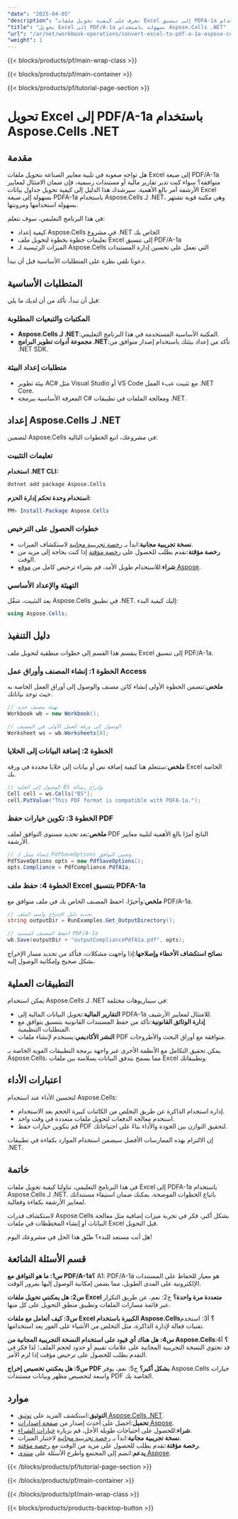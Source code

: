 ```yaml
---
"date": "2025-04-05"
"description": "تعرف على كيفية تحويل ملفات Excel إلى تنسيق PDFA-1a باستخدام Aspose.Cells لـ .NET، مع ضمان الامتثال لمعايير الأرشفة."
"title": "تحويل Excel إلى PDF/A-1a بسهولة باستخدام Aspose.Cells .NET"
"url": "/ar/net/workbook-operations/convert-excel-to-pdf-a-1a-aspose-cells-net/"
"weight": 1
---
```


{{< blocks/products/pf/main-wrap-class >}}

{{< blocks/products/pf/main-container >}}

{{< blocks/products/pf/tutorial-page-section >}}


# تحويل Excel إلى PDF/A-1a باستخدام Aspose.Cells .NET

## مقدمة

هل تواجه صعوبة في تلبية معايير الصناعة بتحويل ملفات Excel إلى صيغة PDF/A-1a متوافقة؟ سواء كنت تدير تقارير مالية أو مستندات رسمية، فإن ضمان الامتثال لمعايير الأرشفة أمر بالغ الأهمية. سيرشدك هذا الدليل إلى كيفية تحويل جداول بيانات Excel بسهولة إلى صيغة PDFA-1a باستخدام Aspose.Cells لـ .NET، وهي مكتبة قوية تشتهر بسهولة استخدامها ومرونتها.

في هذا البرنامج التعليمي، سوف تتعلم:
- كيفية إعداد Aspose.Cells في مشروع .NET الخاص بك
- تعليمات خطوة بخطوة لتحويل ملف Excel إلى تنسيق PDF/A-1a
- الميزات الرئيسية لـ Aspose.Cells التي تعمل على تحسين إدارة المستندات

دعونا نلقي نظرة على المتطلبات الأساسية قبل أن نبدأ.

## المتطلبات الأساسية

قبل أن تبدأ، تأكد من أن لديك ما يلي:

### المكتبات والتبعيات المطلوبة
- **Aspose.Cells لـ .NET**:المكتبة الأساسية المستخدمة في هذا البرنامج التعليمي.
- **مجموعة أدوات تطوير البرامج .NET**:تأكد من إعداد بيئتك باستخدام إصدار متوافق من .NET SDK.

### متطلبات إعداد البيئة
- بيئة تطوير AC# مثل Visual Studio أو VS Code مع تثبيت عبء العمل .NET Core.
- المعرفة الأساسية ببرمجة C# ومعالجة الملفات في تطبيقات .NET.

## إعداد Aspose.Cells لـ .NET

لتضمين Aspose.Cells في مشروعك، اتبع الخطوات التالية:

### تعليمات التثبيت

**استخدام .NET CLI:**
```bash
dotnet add package Aspose.Cells
```

**استخدام وحدة تحكم إدارة الحزم:**
```powershell
PM> Install-Package Aspose.Cells
```

### خطوات الحصول على الترخيص
- **نسخة تجريبية مجانية**:ابدأ بـ [رخصة تجريبية مجانية](https://releases.aspose.com/cells/net/) لاستكشاف الميزات.
- **رخصة مؤقتة**:تقدم بطلب للحصول على [رخصة مؤقتة](https://purchase.aspose.com/temporary-license/) إذا كنت بحاجة إلى مزيد من الوقت.
- **شراء**:للاستخدام طويل الأمد، قم بشراء ترخيص كامل من [موقع Aspose](https://purchase.aspose.com/buy).

### التهيئة والإعداد الأساسي

بعد التثبيت، شغّل Aspose.Cells في تطبيق .NET. إليك كيفية البدء:

```csharp
using Aspose.Cells;
```

## دليل التنفيذ

ينقسم هذا القسم إلى خطوات منطقية لتحويل ملف Excel إلى تنسيق PDF/A-1a.

### الخطوة 1: إنشاء المصنف وأوراق عمل Access

**ملخص**:تتضمن الخطوة الأولى إنشاء كائن مصنف والوصول إلى أوراق العمل الخاصة به حيث توجد بياناتك.

```csharp
// تهيئة مصنف جديد
Workbook wb = new Workbook();

// الوصول إلى ورقة العمل الأولى في المصنف
Worksheet ws = wb.Worksheets[0];
```

### الخطوة 2: إضافة البيانات إلى الخلايا

**ملخص**:ستتعلم هنا كيفية إضافة نص أو بيانات إلى خلايا محددة في ورقة Excel الخاصة بك.

```csharp
// الوصول إلى الخلية B5 وإدراج رسالة
Cell cell = ws.Cells["B5"];
cell.PutValue("This PDF format is compatible with PDFA-1a.");
```

### الخطوة 3: تكوين خيارات حفظ PDF

**ملخص**:يعد تحديد مستوى التوافق لملف PDF الناتج أمرًا بالغ الأهمية لتلبية معايير الأرشفة.

```csharp
// إنشاء مثيل لـ PdfSaveOptions وتعيين التوافق
PdfSaveOptions opts = new PdfSaveOptions();
opts.Compliance = PdfCompliance.PdfA1a;
```

### الخطوة 4: حفظ ملف Excel بتنسيق PDFA-1a

**ملخص**:وأخيرًا، احفظ المصنف الخاص بك في ملف متوافق مع PDF/A-1a.

```csharp
// تحديد دليل الإخراج واسم الملف
string outputDir = RunExamples.Get_OutputDirectory();

// احفظ المصنف كمستند PDF/A-1a
wb.Save(outputDir + "outputCompliancePdfA1a.pdf", opts);
```

**نصائح استكشاف الأخطاء وإصلاحها**:إذا واجهت مشكلات، فتأكد من تحديد مسار الإخراج بشكل صحيح وإمكانية الوصول إليه.

## التطبيقات العملية

يمكن استخدام Aspose.Cells لـ .NET في سيناريوهات مختلفة:
- **التقارير المالية**:تحويل البيانات المالية إلى PDFA-1a للامتثال لمعايير الأرشيف.
- **إدارة الوثائق القانونية**:تأكد من حفظ المستندات القانونية بتنسيق يتوافق مع المتطلبات التنظيمية.
- **النشر الأكاديمي**:يستخدم لإنشاء ملفات PDF متوافقة مع أوراق البحث والأطروحات.

يمكن تحقيق التكامل مع الأنظمة الأخرى عبر واجهة برمجة التطبيقات القوية الخاصة بـ Aspose.Cells، مما يسمح بتدفق البيانات بسلاسة بين ملفات Excel وتطبيقاتك.

## اعتبارات الأداء

لتحسين الأداء عند استخدام Aspose.Cells:
- إدارة استخدام الذاكرة عن طريق التخلص من الكائنات كبيرة الحجم بعد الاستخدام.
- استخدم معالجة الدفعات لتحويل ملفات متعددة في وقت واحد.
- قم بتكوين خيارات حفظ PDF لتحقيق التوازن بين الجودة والأداء بناءً على احتياجاتك.

إن الالتزام بهذه الممارسات الأفضل سيضمن استخدام الموارد بكفاءة في تطبيقات .NET.

## خاتمة

في هذا البرنامج التعليمي، تناولنا كيفية تحويل ملفات Excel إلى PDFA-1a باستخدام Aspose.Cells لـ .NET. باتباع الخطوات الموضحة، يمكنك ضمان استيفاء مستنداتك لمعايير الأرشفة بكفاءة وفعالية.

لاستكشاف قدرات Aspose.Cells بشكل أكبر، فكر في تجربة ميزات إضافية مثل معالجة البيانات أو إنشاء المخططات في ملفات Excel قبل التحويل.

هل أنت مستعد للبدء؟ طبّق هذا الحل في مشروعك اليوم!

## قسم الأسئلة الشائعة

**س1: ما هو التوافق مع PDF/A-1a؟**
A1: PDF/A-1a هو معيار للحفاظ على المستندات الإلكترونية على المدى الطويل، مما يضمن إمكانية الوصول إليها بمرور الوقت.

**س2: هل يمكنني تحويل ملفات Excel متعددة مرة واحدة؟**
ج2: نعم، عن طريق التكرار عبر قائمة مسارات الملفات وتطبيق منطق التحويل على كل منها.

**س3: كيف أتعامل مع ملفات Excel الكبيرة باستخدام Aspose.Cells؟**
أ3: استخدم تقنيات فعالة لإدارة الذاكرة، مثل التخلص من الأشياء على الفور بعد استخدامها.

**س4: هل هناك أي قيود على استخدام النسخة التجريبية المجانية من Aspose.Cells؟**
أ4: قد تحتوي النسخة التجريبية المجانية على علامات تقييم أو حدود لحجم الملف؛ لذا فكر في التقدم بطلب للحصول على ترخيص مؤقت إذا لزم الأمر.

**س5: هل يمكنني تخصيص إخراج PDF بشكل أكبر؟**
ج5: نعم، يوفر Aspose.Cells خيارات واسعة لتخصيص مظهر وبيانات مستندات PDF الخاصة بك.

## موارد

- **التوثيق**:استكشف المزيد على [توثيق Aspose.Cells .NET](https://reference.aspose.com/cells/net/).
- **تحميل**:احصل على أحدث إصدار من [صفحة إصدارات Aspose](https://releases.aspose.com/cells/net/).
- **شراء**:للحصول على احتياجات طويلة الأجل، قم بزيارة [خيارات الشراء](https://purchase.aspose.com/buy).
- **نسخة تجريبية مجانية**:ابدأ بـ [رخصة تجريبية مجانية](https://releases.aspose.com/cells/net/) لاختبار الميزات.
- **رخصة مؤقتة**:تقدم بطلب للحصول على مزيد من الوقت مع [رخصة مؤقتة](https://purchase.aspose.com/temporary-license/).
- **يدعم**:انضم إلى المجتمع واطرح الأسئلة على [منتدى Aspose](https://forum.aspose.com/c/cells/9).

{{< /blocks/products/pf/tutorial-page-section >}}

{{< /blocks/products/pf/main-container >}}

{{< /blocks/products/pf/main-wrap-class >}}

{{< blocks/products/products-backtop-button >}}